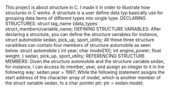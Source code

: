 This project is about structure in C. I made it in order to illustrate how structures in C works. A structure is a user define data typ basically use for grouping data items of different types into single type. DECLARING STRUCTURES: struct tag_name {data_types struct_members}variable_name; DEFINING STRUCTURE VARIABLES: After declaring a structure, you can define the structure variables for instance, struct automobile sedan, pick_up, sport_utility; All these three structure varaiblkes can contain four members of structure automobile as seen below. struct automobile { int year; char model[10]; int engine_power; float weight; } sedan, pick_up, sport_utility;   REFERENCING STRUCTURE MEMBERS: Given the structure automobile and the structure variable sedan, for instance, I can access its member, year, and assign an integer to it in the following way: sedan.year = 1997;  While the following statement assigns the start address of the character array of model, which is another member of the struct variable sedan, to a char pointer ptr: ptr = sedan.model;
